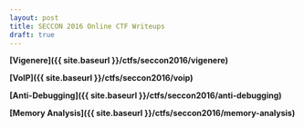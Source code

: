 ```yaml
---
layout: post
title: SECCON 2016 Online CTF Writeups
draft: true
---
```




**[Vigenere]({{ site.baseurl }}/ctfs/seccon2016/vigenere)**

**[VoIP]({{ site.baseurl }}/ctfs/seccon2016/voip)**

**[Anti-Debugging]({{ site.baseurl }}/ctfs/seccon2016/anti-debugging)**

**[Memory Analysis]({{ site.baseurl }}/ctfs/seccon2016/memory-analysis)**
